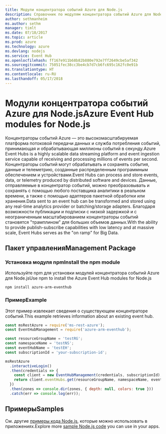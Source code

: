 ```yaml
---
title: Модули концентратора событий Azure для Node.js
description: Справочник по модулям концентратора событий Azure для Node.js
author: sethmanheim
ms.author: sethm
manager: timlt
ms.date: 07/18/2017
ms.topic: article
ms.prod: azure
ms.technology: azure
ms.devlang: nodejs
ms.service: Event Hub
ms.openlocfilehash: ff167e911b68b82b880e792e7ff2649cbe5af342
ms.sourcegitcommit: 75051fec38cc3be4cb7d7cb6fc695c162fc0e91b
ms.translationtype: HT
ms.contentlocale: ru-RU
ms.lasthandoff: 05/17/2018
---
```

# <a name="azure-event-hub-modules-for-nodejs"></a><span data-ttu-id="77941-103">Модули концентратора событий Azure для Node.js</span><span class="sxs-lookup"><span data-stu-id="77941-103">Azure Event Hub modules for Node.js</span></span>

<span data-ttu-id="77941-104">Концентраторы событий Azure — это высокомасштабируемая платформа потоковой передачи данных и служба потребления событий, принимающая и обрабатывающая миллионы событий в секунду.</span><span class="sxs-lookup"><span data-stu-id="77941-104">Azure Event Hubs is a highly scalable data streaming platform and event ingestion service capable of receiving and processing millions of events per second.</span></span> <span data-ttu-id="77941-105">Концентраторы событий могут обрабатывать и сохранять события, данные и телеметрию, созданные распределенным программным обеспечением и устройствами.</span><span class="sxs-lookup"><span data-stu-id="77941-105">Event Hubs can process and store events, data, or telemetry produced by distributed software and devices.</span></span> <span data-ttu-id="77941-106">Данные, отправляемые в концентратор событий, можно преобразовывать и сохранять с помощью любого поставщика аналитики в реальном времени, а также с помощью адаптеров пакетной обработки или хранения.</span><span class="sxs-lookup"><span data-stu-id="77941-106">Data sent to an event hub can be transformed and stored using any real-time analytics provider or batching/storage adapters.</span></span> <span data-ttu-id="77941-107">Благодаря возможности публикации и подписки с низкой задержкой и с неограниченным масштабированием концентраторы событий становятся "трамплином" для больших объемов данных.</span><span class="sxs-lookup"><span data-stu-id="77941-107">With the ability to provide publish-subscribe capabilities with low latency and at massive scale, Event Hubs serves as the "on ramp" for Big Data.</span></span>

## <a name="management-package"></a><span data-ttu-id="77941-108">Пакет управления</span><span class="sxs-lookup"><span data-stu-id="77941-108">Management Package</span></span>

### <a name="install-the-npm-module"></a><span data-ttu-id="77941-109">Установка модуля npm</span><span class="sxs-lookup"><span data-stu-id="77941-109">Install the npm module</span></span> 

<span data-ttu-id="77941-110">Используйте npm для установки модулей концентратора событий Azure для Node.js</span><span class="sxs-lookup"><span data-stu-id="77941-110">Use npm to install the Azure Event Hub modules for Node.js</span></span>

```bash
npm install azure-arm-eventhub
```

### <a name="example"></a><span data-ttu-id="77941-111">Пример</span><span class="sxs-lookup"><span data-stu-id="77941-111">Example</span></span>

<span data-ttu-id="77941-112">Этот пример извлекает сведения о существующем концентраторе событий.</span><span class="sxs-lookup"><span data-stu-id="77941-112">This example retrieves information about an existing event hub.</span></span>

```javascript
const msRestAzure = require('ms-rest-azure');
const EventHubManagement = require('azure-arm-eventhub');

const resourceGroupName = 'testRG';
const namespaceName = 'testNS';
const eventHubName = 'testEH';
const subscriptionId = 'your-subscription-id';

msRestAzure
  .interactiveLogin()
  .then(credentials => {
    const client = new EventHubManagement(credentials, subscriptionId);
    return client.eventHubs.get(resourceGroupName, namespaceName, eventHubName);
  })
  .then(zones => console.dir(zones, { depth: null, colors: true }))
  .catch(err => console.log(err));
```

## <a name="samples"></a><span data-ttu-id="77941-113">Примеры</span><span class="sxs-lookup"><span data-stu-id="77941-113">Samples</span></span>

<span data-ttu-id="77941-114">См. другие [примеры кода Node.js](https://azure.microsoft.com/resources/samples/?platform=nodejs), которые можно использовать в приложениях.</span><span class="sxs-lookup"><span data-stu-id="77941-114">Explore more [sample Node.js code](https://azure.microsoft.com/resources/samples/?platform=nodejs) you can use in your apps.</span></span>
